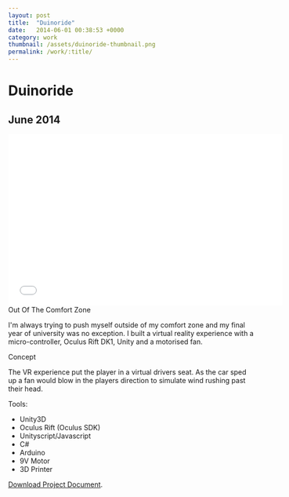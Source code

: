 ```yaml
---
layout: post
title:  "Duinoride"
date:   2014-06-01 00:38:53 +0000
category: work
thumbnail: /assets/duinoride-thumbnail.png
permalink: /work/:title/
---
```

<h1 class="content__post-title h1 bold">Duinoride</h1>

<h2 class="h3 content__post-date">June 2014</h2>

<div class="content__post-block">
  <div class="content__post-full">
    <div class="videoWrapper">
      <iframe width="560" height="349" src="//www.youtube.com/embed/8IeQWnyf8-w" frameborder="0" allowfullscreen></iframe>
    </div>
  </div>
</div>

<div class="content__post-block margin-m">
  <div class="content__post-half">
  <div class="content__post-sub-title margin-s margin-no-top">Out Of The Comfort Zone</div>
  <p class="block margin-no-top">
    I'm always trying to push myself outside of my comfort zone and my final year of university was no exception. I built a virtual reality experience with a micro-controller, Oculus Rift DK1, Unity and a motorised fan.
  </p>
  <div class="content__post-sub-title margin-s">Concept</div>
  <p class="block margin-xs margin-no-top">
    The VR experience put the player in a virtual drivers seat. As the car sped up a fan would blow in the players direction to simulate wind rushing past their head.
  </p>
  </div>
  <div class="content__post-half">
  <span class="content__post-sub-title margin-xs margin-no-top">Tools:</span>
    <ul class="bullet-list">
      <li>Unity3D</li>
      <li>Oculus Rift (Oculus SDK)</li>
      <li>Unityscript/Javascript</li>
      <li>C#</li>
      <li>Arduino</li>
      <li>9V Motor</li>
      <li>3D Printer</li>
    </ul>
    <p class="block margin-m">
      <a href="https://drive.google.com/file/d/0B2gaddbTuV-1M0k0aUhkLWFZUlE/view?usp=sharing" target="_blank">Download Project Document</a>.
    </p>
  </div>
</div>


[jekyll-docs]: http://jekyllrb.com/docs/home
[jekyll-gh]:   https://github.com/jekyll/jekyll
[jekyll-talk]: https://talk.jekyllrb.com/
